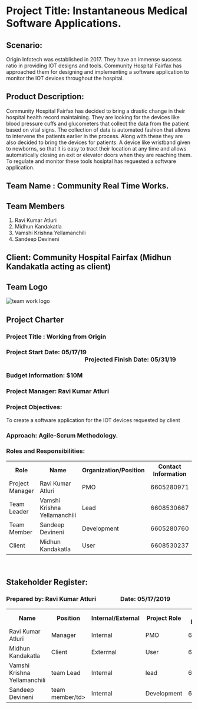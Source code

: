# Project Title: Instantaneous Medical Software Applications.

## Scenario: 
Origin Infotech was established in 2017. They have an immense success ratio in providing IOT designs and tools. Community Hospital Fairfax has approached them for designing and implementing a software application to monitor the IOT devices throughout the hospital.

## Product Description:
Community Hospital Fairfax has decided to bring a drastic change in their hospital health record maintaining. They are looking for the devices like blood pressure cuffs and glucometers that collect the data from the patient based on vital signs. The collection of data is automated fashion that allows to intervene the patients earlier in the process. Along with these they are also decided to bring the devices for patients. A device like wristband given to newborns, so that it is easy to tract their location at any time and allows automatically closing an exit or elevator doors when they are reaching them. To regulate and monitor these tools hosiptal has requested a software application.

## Team Name : Community Real Time Works. 
## Team Members 
1. Ravi Kumar Atluri
2. Midhun Kandakatla
3. Vamshi Krishna Yellamanchili
4. Sandeep Devineni

## Client: Community Hospital Fairfax (Midhun Kandakatla acting as client)

## Team Logo
![team work logo](logo.jpg)

## Project Charter

### Project Title : Working from Origin
### Project Start Date: 05/17/19 &nbsp;&nbsp;&nbsp;&nbsp;&nbsp;&nbsp;&nbsp;&nbsp;&nbsp;&nbsp;&nbsp;&nbsp;&nbsp;&nbsp;&nbsp;&nbsp;&nbsp;&nbsp;&nbsp;&nbsp;&nbsp;&nbsp;&nbsp;&nbsp;&nbsp;&nbsp;&nbsp;&nbsp;&nbsp;&nbsp;&nbsp;&nbsp;&nbsp;&nbsp;&nbsp;&nbsp;&nbsp;&nbsp;&nbsp;&nbsp;&nbsp;&nbsp;&nbsp;&nbsp;&nbsp;&nbsp;&nbsp;&nbsp;&nbsp;&nbsp;&nbsp;&nbsp;&nbsp;&nbsp;&nbsp;Projected Finish Date: 05/31/19
### Budget Information: $10M

### Project Manager: Ravi Kumar Atluri
### Project Objectives:
  To create a software application for the IOT devices requested by client
### Approach: Agile-Scrum Methodology.

### Roles and Responsibilities:

<table>
  <tr>
    <th>Role</th>
    <th>Name</th>
    <th>Organization/Position</th>
    <th>Contact Information</th>
  </tr>
  <tr>
    <td>Project Manager</td>
    <td>Ravi Kumar Atluri</td>
    <td>PMO</td>
    <td>6605280971</td>
  </tr>
  <tr>
    <td>Team Leader</td>
    <td>Vamshi Krishna Yellamanchili</td>
    <td>Lead</td>
    <td>6608530667</td>
  </tr>
  <tr>
    <td>Team Member</td>
    <td>Sandeep Devineni</td>
    <td>Development</td>
    <td>6605280760</td>
  </tr>
  <tr>
    <td>Client</td>
    <td>Midhun Kandakatla</td>
    <td>User</td>
    <td>6608530237</td>
  </tr>
</table>
<br>

## Stakeholder Register:

### Prepared by: Ravi Kumar Atluri &nbsp;&nbsp;&nbsp;&nbsp;&nbsp;&nbsp;&nbsp;&nbsp;&nbsp;&nbsp;&nbsp;&nbsp;&nbsp;&nbsp;&nbsp;  Date: 05/17/2019

<table>
  <tr>
    <th>Name</th>
    <th>Position</th>
    <th>Internal/External</th>
    <th>Project Role</th>
    <th>Contact Information</th>
  </tr>
  <tr>
    <td>Ravi Kumar Atluri</td>
    <td>Manager</td>
    <td>Internal</td>
    <td>PMO</td>
    <td>6605280971</td>
  </tr>
  <td>Midhun Kandakatla</td>
    <td>Client</td>
    <td>Exterrnal</td>
    <td>User</td>
    <td>6608530237</td>
  </tr>
  <tr>
    <td>Vamshi Krishna Yellamanchili</td>
    <td>team Lead</td>
    <td>Internal</td>
    <td>lead</td>
    <td>6608530667</td>
  </tr>
  <tr>
   <td>Sandeep Devineni</td>
    <td>team member/td>
    <td>Internal</td>
    <td>Development</td>
    <td>6608530667</td>
  </tr>
</table>
